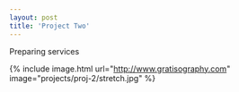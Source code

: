 ```yaml
---
layout: post
title: 'Project Two'
---
```


Preparing services

{% include image.html url="http://www.gratisography.com" image="projects/proj-2/stretch.jpg" %}
